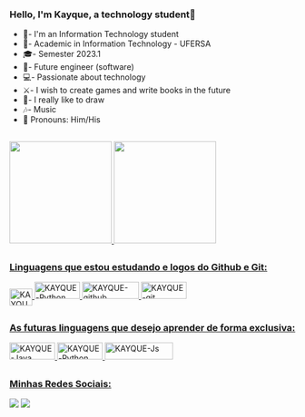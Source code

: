 ### Hello, I'm Kayque, a technology student👋

- 🌱- I'm an Information Technology student
- 🤖- Academic in Information Technology - UFERSA
- 🎓- Semester 2023.1
- 🧠- Future engineer (software)
- 💻- Passionate about technology
- ⚔️- I wish to create games and write books in the future
- 🏹- I really like to draw
- 🎶- Music
- 🌱 Pronouns: Him/His

##

<div>
<a href="https://beacons.ai/KayqueLopes99">
  <img height="180em" src="https://github-readme-stats.vercel.app/api?username=KayqueLopes99&show_icons=true&theme=dark&include_all_commits=true&count_private=true"/>
  <img height="180em" src="https://github-readme-stats.vercel.app/api/top-langs/?username=KayqueLopes99&layout=compact&langs=16&theme=dark"/>
<div>

##
### Linguagens que estou estudando e logos do Github e Git:
<img align="center" alt="KAYQUE-c" height="30" width="40" src="https://icongr.am/devicon/c-original.svg?size=148&color=currentColor">          
<img aling="center" alt="KAYQUE-Python" height="30" width="80" src="https://img.shields.io/badge/Python-14354C?style=for-the-badge&logo=python&logoColor=white">
<img aling="center" alt="KAYQUE-github" height="30" width="100" src="https://img.shields.io/badge/GitHub-100000?style=for-the-badge&logo=github&logoColor=white">
<img aling="center" alt="KAYQUE-git" height="30" width="80" src="https://img.shields.io/badge/git-%23F05033.svg?style=for-the-badge&logo=git&logoColor=white">
 </div>

##

### As futuras linguagens que desejo aprender de forma exclusiva:

<img aling="center" alt="KAYQUE-Java" height="30" width="80" src="https://img.shields.io/badge/Java-ED8B00?style=for-the-badge&logo=openjdk&logoColor=white"> <img aling="center" alt="KAYQUE-Python" height="30" width="80" src="https://img.shields.io/badge/Python-14354C?style=for-the-badge&logo=python&logoColor=white"> <img aling="center" alt="KAYQUE-Js" height="30" width="120" src="https://img.shields.io/badge/JavaScript-323330?style=for-the-badge&logo=javascript&logoColor=F7DF1E"> 


##

### Minhas Redes Sociais:
<div>
  <a href="https://instagram.com/kayquelopes.2015?igshid=NGVhN2U2NjQ0Yg==" target="_blank"><img src="https://img.shields.io/badge/Instagram-E4405F?style=for-the-badge&logo=instagram&logoColor=white" target="_blank"></a>
  <a href = "mailto:kaiquelopes.601@gmail.com"><img src="https://img.shields.io/badge/Gmail-D14836?style=for-the-badge&logo=gmail&logoColor=white" alvo ="_blank"></a>
  
</div>


